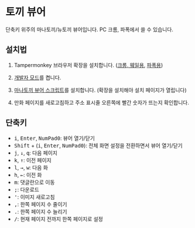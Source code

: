 # 토끼 뷰어

단축키 위주의 마나토끼/뉴토끼 뷰어입니다. PC 크롬, 파폭에서 쓸 수 있습니다.

## 설치법

1. Tampermonkey 브라우저 확장을 설치합니다.
   ([크롬, 웨일용](https://chrome.google.com/webstore/detail/tampermonkey/dhdgffkkebhmkfjojejmpbldmpobfkfo?hl=en),
   [파폭용](https://addons.mozilla.org/en-US/firefox/addon/tampermonkey/))

2. [개발자 모드](https://www.tampermonkey.net/faq.php?locale=ko#Q209)를 켭니다.

3. [마나토끼 뷰어 스크립트](https://greasyfork.org/scripts/418090-/code/manatoki_viewer.user.js)를
   설치합니다. (확장을 설치해야 설치 페이지가 열립니다)

4. 만화 페이지를 새로고침하고 주소 표시줄 오른쪽에 빨간 숫자가 뜨는지 확인합니다.

## 단축키

- <kbd>i</kbd>, <kbd>Enter</kbd>, <kbd>NumPad0</kbd>: 뷰어 열기/닫기
- <kbd>Shift</kbd> + (<kbd>i</kbd>, <kbd>Enter</kbd>, <kbd>NumPad0</kbd>): 전체 화면 설정을
  전환하면서 뷰어 열기/닫기
- <kbd>j</kbd>, <kbd>↓</kbd>, <kbd>q</kbd>: 다음 페이지
- <kbd>k</kbd>, <kbd>↑</kbd>: 이전 페이지
- <kbd>l</kbd>, <kbd>→</kbd>, <kbd>w</kbd>: 다음 화
- <kbd>h</kbd>, <kbd>←</kbd>: 이전 화
- <kbd>m</kbd>: 댓글란으로 이동
- <kbd>;</kbd>: 다운로드
- <kbd>'</kbd>: 이미지 새로고침
- <kbd>,</kbd>: 한쪽 페이지 수 줄이기
- <kbd>.</kbd>: 한쪽 페이지 수 늘리기
- <kbd>/</kbd>: 현재 페이지 전까지 한쪽 페이지로 설정
